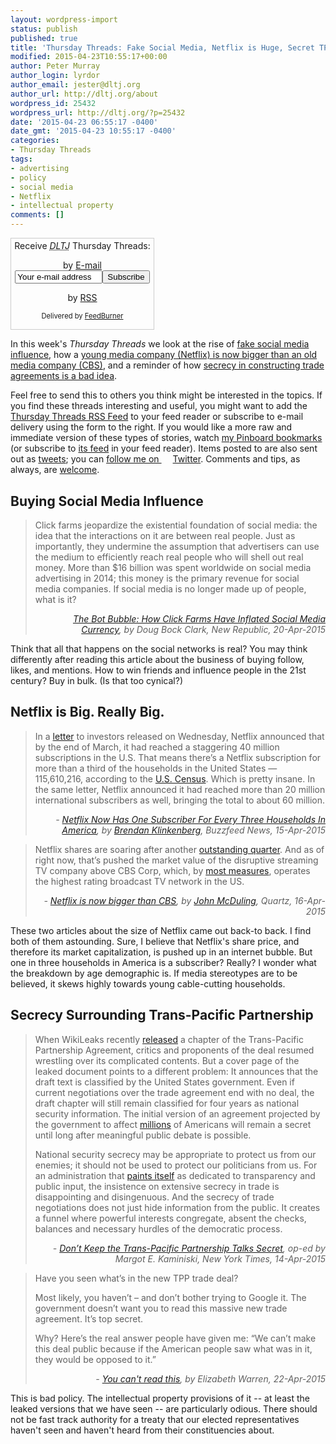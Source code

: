 ```yaml
---
layout: wordpress-import
status: publish
published: true
title: 'Thursday Threads: Fake Social Media, Netflix is Huge, Secret TPP is Bad'
modified: 2015-04-23T10:55:17+00:00
author: Peter Murray
author_login: lyrdor
author_email: jester@dltj.org
author_url: http://dltj.org/about
wordpress_id: 25432
wordpress_url: http://dltj.org/?p=25432
date: '2015-04-23 06:55:17 -0400'
date_gmt: '2015-04-23 10:55:17 -0400'
categories:
- Thursday Threads
tags:
- advertising
- policy
- social media
- Netflix
- intellectual property
comments: []
---
```

<div id="feedburner-thursday-threads-email-2015w16" class="wp-caption alignright noprint noFrontPage" style="width: 230px;">
<form style="border: 1px solid rgb(204, 204, 204); padding: 3px; margin: 0pt; text-align: center;" action="http://feedburner.google.com/fb/a/mailverify" method="post" target="popupwindow" onsubmit="window.open('http://feedburner.google.com/fb/a/mailverify?uri=thursday-threads', 'popupwindow', 'scrollbars=yes,width=550,height=520');return true">Receive <i><acronym title="Disruptive Library Technology Jester">DLTJ</acronym></i> Thursday Threads:</p>
<p>by&nbsp;<a href="http://feedburner.google.com/fb/a/mailverify?uri=thursday-threads&amp;loc=en_US" title="D.L.T.J. Thursday Threads Email Subscription">E-mail</a><br /><input style="width: 140px;" name="email" value="Your e-mail address" onfocus="if (this.defaultValue==this.value) this.value = ''" type="text"/><input value="thursday-threads" name="uri" type="hidden"/><input name="loc" value="en_US" type="hidden"/><input value="Subscribe" type="submit"/></p>
<p>by&nbsp;<a href="http://feeds.dltj.org/thursday-threads/" title="D.L.T.J. Thursday Threads RSS Feed">RSS</a>
<p style="font-size: 80%;">Delivered by <a href="http://feedburner.google.com" target="_blank" title="Google Feedburner Service">FeedBurner</a></p>
</form>
</div>
<p>In this week's <i>Thursday Threads</i> we look at the rise of <a href="/article/thursday-threads-2015w16/#p25432-buying-influence">fake social media influence</a>, how a <a href="/article/thursday-threads-2015w16/#p25432-netflix">young media company (Netflix) is now bigger than an old media company (CBS)</a>, and a reminder of how <a href="/article/thursday-threads-2015w16/#p25432-tpp">secrecy in constructing trade agreements is a bad idea</a>.</p>
<p>Feel free to send this to others you think might be interested in the topics.  If you find these threads interesting and useful, you might want to add the <a title="RSS Feed for DLTJ Thursday Threads" href="http://feeds.dltj.org/thursday-threads/">Thursday Threads RSS Feed</a> to your feed reader or subscribe to e-mail delivery using the form to the right.  If you would like a more raw and immediate version of these types of stories, watch <a title="Peter Murray | Pinboard" href="http://pinboard.in/u:dltj">my Pinboard bookmarks</a> (or subscribe to <a title="RSS feed for Peter Murray's Pinboard account" href="http://feeds.pinboard.in/rss/u:dltj/">its feed</a> in your feed reader).  Items posted to are also sent out as <a title="Peter Murray's Twitter page" href="https://twitter.com/DataG">tweets</a>; you can <a target="_blank" href="https://twitter.com/intent/user?screen_name=DataG">follow me on <span style="background-image: url('//si0.twimg.com/images/dev/cms/intents/bird/bird_blue/bird_16_blue.png'); background-repeat: no-repeat; padding-left: 18px;">Twitter</span></a>.  Comments and tips, as always, are <a href="/contact">welcome</a>.</p>
<h2 id="p25432-buying-influence">Buying Social Media Influence</h2>
<blockquote><p>Click farms jeopardize the existential foundation of social media: the idea that the interactions on it are between real people. Just as importantly, they undermine the assumption that advertisers can use the medium to efficiently reach real people who will shell out real money. More than $16 billion was spent worldwide on social media advertising in 2014; this money is the primary revenue for social media companies. If social media is no longer made up of people, what is it?
<div style="text-align: right; width: 100%;"><cite><a href="http://www.newrepublic.com/article/121551/bot-bubble-click-farms-have-inflated-social-media-currency" title="The Bot Bubble: How Click Farms Have Inflated Social Media Currency | New Republic">The Bot Bubble: How Click Farms Have Inflated Social Media Currency</a>, by Doug Bock Clark, New Republic, 20-Apr-2015</cite></div>
</blockquote>
<p>Think that all that happens on the social networks is real?  You may think differently after reading this article about the business of buying follow, likes, and mentions.  How to win friends and influence people in the 21st century?  Buy in bulk.  (Is that too cynical?)</p>
<h2 id="p25432-netflix">Netflix is Big.  Really Big.</h2>
<blockquote><p>In a <a href="http://files.shareholder.com/downloads/NFLX/11409766x0x821407/DB785B50-90FE-44DA-9F5B-37DBF0DCD0E1/Q1_15_Earnings_Letter_final_tables.pdf" title="Netflix Shareholder Letter, 15-Apr-2015 [PDF]">letter</a> to investors released on Wednesday, Netflix announced that by the end of March, it had reached a staggering 40 million subscriptions in the U.S. That means there&rsquo;s a Netflix subscription for more than a third of the households in the United States &mdash; 115,610,216, according to the <a href="http://quickfacts.census.gov/qfd/states/00000.html" title="USA QuickFacts from the US Census Bureau">U.S. Census</a>. Which is pretty insane. In the same letter, Netflix announced it had reached more than 20 million international subscribers as well, bringing the total to about 60 million.
<div style="text-align: right; width: 100%;"><cite>- <a href="http://www.buzzfeed.com/brendanklinkenberg/netflix-now-has-one-subscriber-for-every-three-households-in" title="Netflix Now Has One Subscriber For Every Three Households In America | BuzzFeed News">Netflix Now Has One Subscriber For Every Three Households In America</a>, by <a href="http://www.buzzfeed.com/brendanklinkenberg" title="Brendan Klinkenberg on BuzzFeed">Brendan Klinkenberg</a>, Buzzfeed News, 15-Apr-2015</cite></div>
</blockquote>
<blockquote><p>Netflix shares are soaring after another <a href="http://qz.com/384618/netflix-subscribers-streamed-10-billion-hours-last-quarter/"  title="Netflix subscribers streamed 10 billion hours last quarter |  Quartz">outstanding&nbsp;quarter</a>. And as of right now, that&rsquo;s pushed the market value of the disruptive&nbsp;streaming TV company&nbsp;above CBS Corp, which, by&nbsp;<a href="http://variety.com/2015/tv/news/weekly-ratings-fox-back-on-top-in-demo-cbs-dominates-in-total-viewers-1201415647/" title="Weekly Ratings: Fox Back on Top in Demo; CBS Dominates in Total Viewers   | Variety">most measures</a>,&nbsp;operates the highest rating broadcast TV network in the US.
<div style="text-align: right; width: 100%;"><cite>- <a href="http://qz.com/385131/netflix-is-now-bigger-than-cbs/" title="Netflix is now bigger than CBS | Quartz">Netflix is now bigger than CBS</a>, by <a href="http://qz.com/author/johnqz/" title="John McDuling on Quartz">John McDuling</a>, Quartz, 16-Apr-2015</cite></div>
</blockquote>
<p>These two articles about the size of Netflix came out back-to back.  I find both of them astounding.  Sure, I believe that Netflix's share price, and therefore its market capitalization, is pushed up in an internet bubble.  But one in three households in America is a subscriber?  Really?  I wonder what the breakdown by age demographic is.  If media stereotypes are to be believed, it skews highly towards young cable-cutting households.</p>
<h2 id="p25432-tpp">Secrecy Surrounding Trans-Pacific Partnership</h2>
<blockquote><p>When WikiLeaks recently <a href="https://wikileaks.org/tpp-investment/WikiLeaks-TPP-Investment-Chapter/page-1.html">released</a> a chapter of the Trans-Pacific Partnership Agreement, critics and proponents of the deal resumed wrestling over its complicated contents. But a cover page of the leaked document points to a different problem: It announces that the draft text is classified by the United States government. Even if current negotiations over the trade agreement end with no deal, the draft chapter will still remain classified for four years as national security information. The initial version of an agreement projected by the government to affect <a href="https://ustr.gov/tpp/Summary-of-US-objectives">millions</a> of Americans will remain a secret until long after meaningful public debate is possible.</p>
<p>National security secrecy may be appropriate to protect us from our enemies; it should not be used to protect our politicians from us. For an administration that <a href="https://www.whitehouse.gov/the_press_office/TransparencyandOpenGovernment/">paints itself</a> as dedicated to transparency and public input, the insistence on extensive secrecy in trade is disappointing and disingenuous. And the secrecy of trade negotiations does not just hide information from the public. It creates a funnel where powerful interests congregate, absent the checks, balances and necessary hurdles of the democratic process.
<div style="text-align: right; width: 100%;"><cite>- <a href="http://www.nytimes.com/2015/04/14/opinion/dont-keep-trade-talks-secret.html" title="Don&rsquo;t Keep the Trans-Pacific Partnership Talks Secret | New York Times">Don&rsquo;t Keep the Trans-Pacific Partnership Talks Secret</a>, op-ed by Margot E. Kaminiski, New York Times, 14-Apr-2015</cite></div>
</blockquote>
<blockquote><p>Have you seen what&rsquo;s in the new TPP trade deal?</p>
<p>Most likely, you haven&rsquo;t &ndash; and don&rsquo;t bother trying to Google it. The government doesn&rsquo;t want you to read this massive new trade agreement. It&rsquo;s top secret.</p>
<p>Why? Here&rsquo;s the real answer people have given me: &ldquo;We can&rsquo;t make this deal public because if the American people saw what was in it, they would be opposed to it.&rdquo;
<div style="text-align: right; width: 100%;"><cite>- <a href="http://elizabethwarren.com/blog/you-cant-read-this" title="You can't read this | Elizabeth Warren for Senate">You can't read this</a>, by Elizabeth Warren, 22-Apr-2015</cite></div>
</blockquote>
<p>This is bad policy.  The intellectual property provisions of it -- at least the leaked versions that we have seen -- are particularly odious.  There should not be fast track authority for a treaty that our elected representatives haven't seen and haven't heard from their constituencies about.</p>
